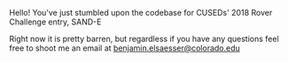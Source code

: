 Hello! You've just stumbled upon the codebase for CUSEDs' 2018 Rover Challenge entry, SAND-E

Right now it is pretty barren, but regardless if you have any questions feel free to shoot me
an email at benjamin.elsaesser@colorado.edu
